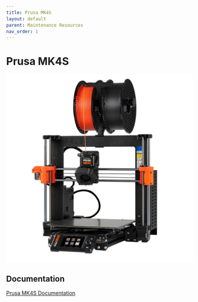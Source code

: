 ```yaml
---
title: Prusa MK4S
layout: default
parent: Maintenance Resources 
nav_order: 1
---
```

# Prusa MK4S
![Prusa MK4S](../attachments/prusa_mk4s.jpg)
## Documentation
[Prusa MK4S Documentation](https://help.prusa3d.com/tag/mk4s)


